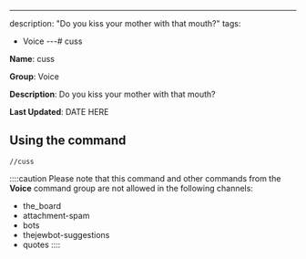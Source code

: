 ---
description: "Do you kiss your mother with that mouth?"
tags:
  - Voice
---# cuss

**Name**: cuss

**Group**: Voice

**Description**: Do you kiss your mother with that mouth?

**Last Updated**: DATE HERE

## Using the command

    //cuss

::::caution Please note that this command and other commands from the **Voice** command group are not allowed in the following channels:
- the_board
- attachment-spam
- bots
- thejewbot-suggestions
- quotes
::::